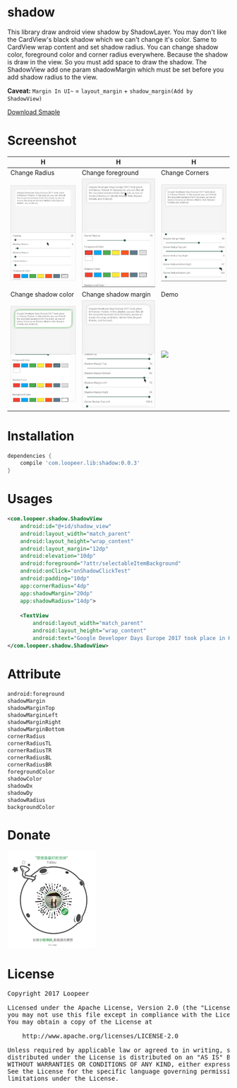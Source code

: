 # shadow

This library draw android view shadow by ShadowLayer. You may don't like the CardView's black shadow which we can't change it's color. Same to CardView wrap content and set shadow radius. You can change shadow color, foreground color and corner radius everywhere. Because the shadow is draw in the view. So you must add space to draw the shadow. The ShadowView add one param shadowMargin which must be set before you add shadow radius to the view.  

**Caveat:** `Margin In UI~` = `layout_margin` + `shadow_margin(Add by ShadowView)`
  
[Download Smaple](https://github.com/loopeer/shadow/releases/download/v0.0.1/app-debug.apk)

Screenshot
====

|H|H|H|
|---|---|---|
|Change Radius|Change foreground|Change Corners|
|![](/screenshot/shadow_radius.gif)|![](/screenshot/shadow_foreground.gif)|![](/screenshot/shadow_corners.gif)|
|Change shadow color|Change shadow margin|Demo|
|![](/screenshot/shadow_color.gif)|![](/screenshot/shadow_margin_hide.gif)|![](/screenshot/shadow_demo.gif)|


Installation
====
```groovy
dependencies {
    compile 'com.loopeer.lib:shadow:0.0.3'
}
```
Usages
====
```xml
<com.loopeer.shadow.ShadowView
    android:id="@+id/shadow_view"
    android:layout_width="match_parent"
    android:layout_height="wrap_content"
    android:layout_margin="12dp"
    android:elevation="10dp"
    android:foreground="?attr/selectableItemBackground"
    android:onClick="onShadowClickTest"
    android:padding="10dp"
    app:cornerRadius="4dp"
    app:shadowMargin="20dp"
    app:shadowRadius="14dp">

    <TextView
        android:layout_width="match_parent"
        android:layout_height="wrap_content"
        android:text="Google Developer Days Europe 2017 took place in Krakow, Poland. In this playlist, you can find all the recorded sessions from the event, across all tracks (Develop on Mobile, Mobile Web, Beyond Mobile, and Android)."/>
</com.loopeer.shadow.ShadowView>
```

Attribute
====
```
android:foreground
shadowMargin
shadowMarginTop
shadowMarginLeft
shadowMarginRight
shadowMarginBottom
cornerRadius
cornerRadiusTL
cornerRadiusTR
cornerRadiusBL
cornerRadiusBR
foregroundColor
shadowColor
shadowDx
shadowDy
shadowRadius
backgroundColor
```

Donate
====
<img src="/screenshot/donate.jpeg" width="200">

License
====
<pre>
Copyright 2017 Loopeer

Licensed under the Apache License, Version 2.0 (the "License");
you may not use this file except in compliance with the License.
You may obtain a copy of the License at

    http://www.apache.org/licenses/LICENSE-2.0

Unless required by applicable law or agreed to in writing, software
distributed under the License is distributed on an "AS IS" BASIS,
WITHOUT WARRANTIES OR CONDITIONS OF ANY KIND, either express or implied.
See the License for the specific language governing permissions and
limitations under the License.
</pre>
